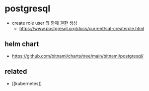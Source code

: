 # postgresql

- create role
  user 와 함께 권한 생성
  + https://www.postgresql.org/docs/current/sql-createrole.html
## helm chart
+ https://github.com/bitnami/charts/tree/main/bitnami/postgresql/

## related
- [[kubernetes]]
